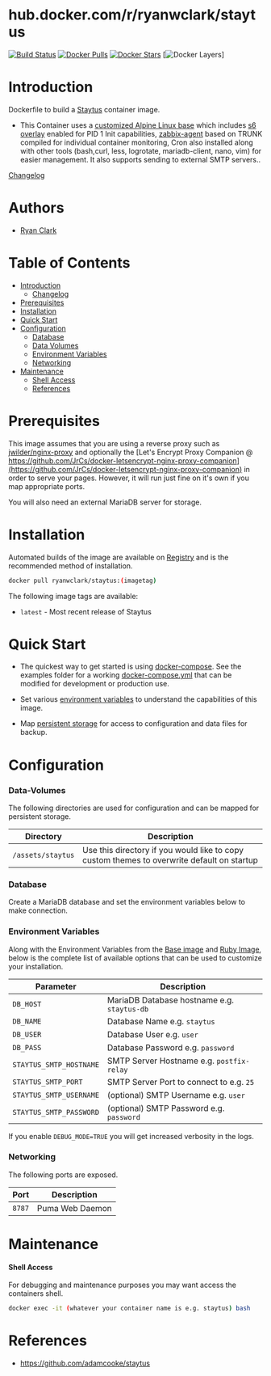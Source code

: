 # hub.docker.com/r/ryanwclark/staytus

[![Build Status](https://img.shields.io/docker/build/ryanwclark/staytus.svg)](https://hub.docker.com/r/ryanwclark/staytus)
[![Docker Pulls](https://img.shields.io/docker/pulls/ryanwclark/staytus.svg)](https://hub.docker.com/r/ryanwclark/staytus)
[![Docker Stars](https://img.shields.io/docker/stars/ryanwclark/staytus.svg)](https://hub.docker.com/r/ryanwclark/staytus)
[![Docker Layers](https://images.microbadger.com/badges/image/ryanwclark/staytus.svg)]

# Introduction

Dockerfile to build a [Staytus](https://github.com/adamcooke/staytus)  container image.

* This Container uses a [customized Alpine Linux base](https://hub.docker.com/r/ryanwclark/alpine) which includes [s6 overlay](https://github.com/just-containers/s6-overlay) enabled for PID 1 Init capabilities, [zabbix-agent](https://zabbix.org) based on TRUNK compiled for individual container monitoring, Cron also installed along with other tools (bash,curl, less, logrotate, mariadb-client, nano, vim) for easier management. It also supports sending to external SMTP servers..


[Changelog](CHANGELOG.md)

# Authors

- [Ryan Clark](https://github.com/ryanwclark/)

# Table of Contents

- [Introduction](#introduction)
    - [Changelog](CHANGELOG.md)
- [Prerequisites](#prerequisites)
- [Installation](#installation)
- [Quick Start](#quick-start)
- [Configuration](#configuration)
    - [Database](#database)
    - [Data Volumes](#data-volumes)
    - [Environment Variables](#environmentvariables)   
    - [Networking](#networking)
- [Maintenance](#maintenance)
    - [Shell Access](#shell-access)
   - [References](#references)

# Prerequisites

This image assumes that you are using a reverse proxy such as [jwilder/nginx-proxy](https://github.com/jwilder/nginx-proxy) and optionally the [Let's Encrypt Proxy Companion @ https://github.com/JrCs/docker-letsencrypt-nginx-proxy-companion](https://github.com/JrCs/docker-letsencrypt-nginx-proxy-companion) in order to serve your pages. However, it will run just fine on it's own if you map appropriate ports.

You will also need an external MariaDB server for storage.

# Installation

Automated builds of the image are available on [Registry](https://hub.docker.com/r/ryanwclark/staytus) and is the recommended method of installation.


```bash
docker pull ryanwclark/staytus:(imagetag)
```

The following image tags are available:

* `latest` - Most recent release of Staytus

# Quick Start

* The quickest way to get started is using [docker-compose](https://docs.docker.com/compose/). See the examples folder for a working [docker-compose.yml](examples/docker-compose.yml) that can be modified for development or production use.

* Set various [environment variables](#environment-variables) to understand the capabilities of this image.
* Map [persistent storage](#data-volumes) for access to configuration and data files for backup.

# Configuration

### Data-Volumes

The following directories are used for configuration and can be mapped for persistent storage.

| Directory | Description |
|-----------|-------------|
| `/assets/staytus` | Use this directory if you would like to copy custom themes to overwrite default on startup |

### Database

Create a MariaDB database and set the environment variables below to make connection.

### Environment Variables

Along with the Environment Variables from the [Base image](https://hub.docker.com/r/ryanwclark/alpine) and [Ruby Image](https://hub.docker.com/r/ryanwclark/ruby), below is the complete list of available options that can be used to customize your installation.

| Parameter | Description |
|-----------|-------------|
| `DB_HOST` | MariaDB Database hostname e.g. `staytus-db` |
| `DB_NAME` | Database Name e.g. `staytus` |
| `DB_USER` | Database User e.g. `user` |
| `DB_PASS` | Database Password e.g. `password` |
| `STAYTUS_SMTP_HOSTNAME` | SMTP Server Hostname e.g. `postfix-relay` |
| `STAYTUS_SMTP_PORT` | SMTP Server Port to connect to e.g. `25` |
| `STAYTUS_SMTP_USERNAME` | (optional) SMTP Username e.g. `user` |
| `STAYTUS_SMTP_PASSWORD` | (optional) SMTP Password e.g. `password` |

If you enable `DEBUG_MODE=TRUE` you will get increased verbosity in the logs.

### Networking

The following ports are exposed.

| Port      | Description |
|-----------|-------------|
| `8787`    | Puma Web Daemon | 		    |

# Maintenance
#### Shell Access

For debugging and maintenance purposes you may want access the containers shell. 

```bash
docker exec -it (whatever your container name is e.g. staytus) bash
```

# References

* https://github.com/adamcooke/staytus

